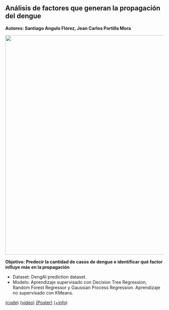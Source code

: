 ## Análisis de factores que generan la propagación del dengue <a name="proyMosquito"></a>

**Autores: Santiago Angulo Flórez, Jean Carlos Portilla Mora**

<img src="https://raw.githubusercontent.com/Parhy/IA_Project_Mosquito/master/Banner.png" style="width:700px;">

**Objetivo: Predecir la cantidad de casos de dengue e identificar qué factor influye más en la propagación**

- Dataset: DengAI prediction dataset.
- Modelo: Aprendizaje supervisado con Decision Tree Regression, Random Forest Regressor y Gaussian Process Regression. Aprendizaje no supervisado con KMeans.

[(code)](https://github.com/Parhy/IA_Project_Mosquito) [(video)](https://youtu.be/Q229CUkoxvk) 
[(Poster)](https://github.com/Parhy/IA_Project_Mosquito/blob/master/Poster/Predicci%C3%B3n%20del%20dengue.pdf) [(+info)](https://github.com/Parhy/IA_Project_Mosquito)

